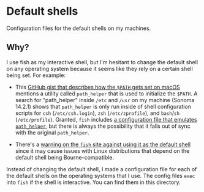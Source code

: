 # Default shells

Configuration files for the default shells on my machines.

## Why?

I use fish as my interactive shell, but I'm hesitant to change the default shell
on any operating system because it seems like they rely on a certain shell being
set. For example:

- This [GitHub gist that describes how the `$PATH` gets set on macOS][mac-path]
  mentions a utility called `path_helper` that is used to initialize the
  `$PATH`. A search for "path_helper" inside `/etc` and `/usr` on my machine
  (Sonoma 14.2.1) shows that `path_helper` is only run inside of shell
  configuration scripts for `csh` (`/etc/csh.login`), `zsh` (`/etc/zprofile`),
  and `bash`/`sh` (`/etc/profile`). Granted, `fish` includes [a configuration
  file that emulates `path_helper`][fish-path-helper], but there is always the
  possibility that it falls out of sync with the original `path_helper`.

- There's a [warning on the `fish` site against using it as the default
  shell][fish-default-warning] since it may cause issues with Linux
  distributions that depend on the default shell being Bourne-compatible.

Instead of changing the default shell, I made a configuration file for each of
the default shells on the operating systems that I use. The config files `exec`
into `fish` if the shell is interactive. You can find them in this directory.

[mac-path]: https://gist.github.com/Linerre/f11ad4a6a934dcf01ee8415c9457e7b2
[fish-path-helper]:
  https://github.com/fish-shell/fish-shell/blob/b77d1d0e2bebf4b2f6b28acf701d4c74c112e98e/share/config.fish#L164
[fish-default-warning]:
  https://fishshell.com/docs/current/index.html#default-shell
